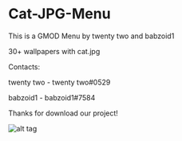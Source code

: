 # Cat-JPG-Menu

This is a GMOD Menu by twenty two and babzoid1

30+ wallpapers with cat.jpg

Contacts: 

twenty two - twenty two#0529

babzoid1 - babzoid1#7584

Thanks for download our project!

![alt tag](https://twenty.retard.club/​‌​‌​‌‌​​​‌‌​​​‌​‌‌‌‌​​​​‌​​‌‌​​​‌​​​​‌​​‌​​​‌​‌​‌‌‌​​‌​​‌‌‌​‌‌​​‌​‌‌‌‌‌ "wtf")
